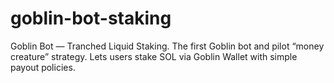 # goblin-bot-staking
Goblin Bot — Tranched Liquid Staking. The first Goblin bot and pilot “money creature” strategy. Lets users stake SOL via Goblin Wallet with simple payout policies.

